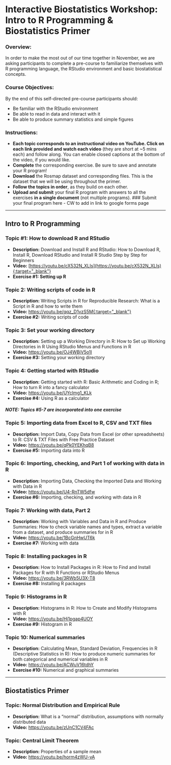 # Interactive Biostatistics Workshop: Intro to R Programming & Biostatistics Primer

### Overview: 
In order to make the most out of our time together in November, we are asking participants to complete a pre-course to familiarize themselves with R programming language, the RStudio environment and basic biostatistical concepts.  

### Course Objectives: 	
By the end of this self-directed pre-course participants should: 
-	Be familiar with the RStudio environment
-	Be able to read in data and interact with it
-	Be able to produce summary statistics and simple figures

### Instructions:
-	**Each topic corresponds to an instructional video on YouTube. Click on each link provided and watch each video** (they are short at ~5 mins each) and follow along. You can enable closed captions at the bottom of the video, if you would like.
-	**Complete** the corresponding exercise. Be sure to save and annotate your R program!
- **Download** the Rosmap dataset and corresponding files. This is the dataset that we will be using throughout the primer.
-	**Follow the topics in order**, as they build on each other.
-	**Upload and submit** your final R program with answers to all the exercises **in a single document** (not multiple programs). ### Submit your final program here - CW to add in link to google forms page

----------------------------------------------------------------------------------------------------------------------------

## Intro to R Programming

### Topic #1: How to download R and RStudio
- **Description:** Download and Install R and RStudio: How to Download R, Install R, Download RStudio and Install R Studio Step by Step for Beginners
- **Video:** [https://youtu.be/cX532N_XLIs](https://youtu.be/cX532N_XLIs){:target="_blank"}
- **Exercise #1: Setting up R**

### Topic 2: Writing scripts of code in R
- **Description:** Writing Scripts in R for Reproducible Research: What is a Script in R and how to write them	
- **Video:** https://youtu.be/qqz_D1vzS5M{:target="_blank"}
- **Exercise #2:** Writing scripts of code

### Topic 3: Set your working directory
- **Description:** Setting up a Working Directory in R: How to Set up Working Directories in R Using RStudio Menus and Functions in R	
- **Video:** https://youtu.be/OJ4WBjV5o1I
- **Exercise #3:** Setting your working directory

### Topic 4: Getting started with RStudio
- **Description:** Getting started with R: Basic Arithmetic and Coding in R; How to turn R into a fancy calculator
- **Video:** https://youtu.be/UYclmg1_KLk
- **Exercise #4:** Using R as a calculator

#### ***NOTE: Topics #5-7 are incorporated into one exercise***

### Topic 5: Importing data from Excel to R, CSV and TXT files
- **Description:** Import Data, Copy Data from Excel (or other spreadsheets) to R: CSV & TXT Files with Free Practice Dataset
- **Video:** https://youtu.be/qPk0YEKhqB8
- **Exercise #5:** Importing data into R

### Topic 6: Importing, checking, and Part 1 of working with data in R
- **Description:** Importing Data, Checking the Imported Data and Working with Data in R	
- **Video:** https://youtu.be/U4-RnTW5dfw
- **Exercise #6:** Importing, checking, and working with data in R

### Topic 7: Working with data, Part 2
- **Description:** Working with Variables and Data in R and Produce Summaries: How to check variable names and types, extract a variable from a dataset, and produce summaries for in R	
- **Video:** https://youtu.be/1BcGnHwUT6k
- **Exercise #7:** Working with data

### Topic 8: Installing packages in R
- **Description:** How to Install Packages in R: How to Find and Install Packages for R with R Functions or RStudio Menus
- **Video:** https://youtu.be/3RWb5U3X-T8
- **Exercise #8:** Installing R packages

### Topic 9: Histograms in R
- **Description:** Histograms in R: How to Create and Modify Histograms with R	
- **Video:** https://youtu.be/Hj1pgap4UOY
- **Exercise #9:** Histogram in R

### Topic 10: Numerical summaries
- **Description:** Calculating Mean, Standard Deviation, Frequencies in R (Descriptive Statistics in R): How to produce numeric summaries for both categorical and numerical variables in R
- **Video:** https://youtu.be/ACWuV16tdhY
- **Exercise #10:** Numerical and graphical summaries

---------------------------------------------------------------------------------

## Biostatistics Primer

### Topic: Normal Distribution and Empirical Rule
- **Description:** What is a “normal” distribution, assumptions with normally distributed data	
- **Video:** https://youtu.be/zUnC1CV4FAc

### Topic: Central Limit Theorem
- **Description:** Properties of a sample mean	
- **Video:** https://youtu.be/horm4zWU-vA
